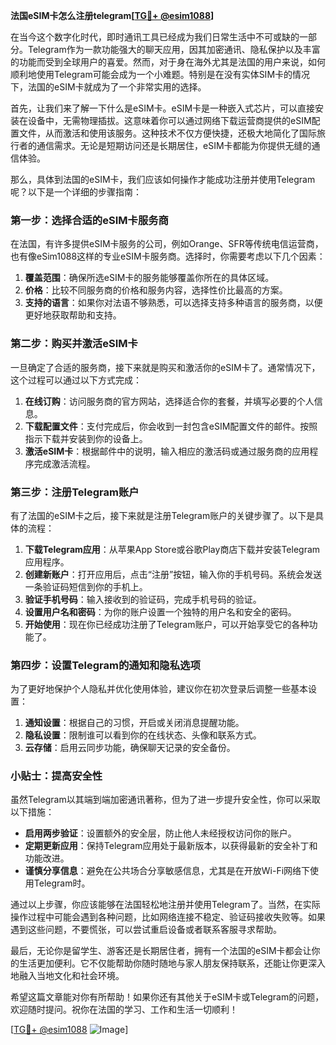 **法国eSIM卡怎么注册telegram[[TG💪+ @esim1088](https://t.me/s/esim1088)]**

在当今这个数字化时代，即时通讯工具已经成为我们日常生活中不可或缺的一部分。Telegram作为一款功能强大的聊天应用，因其加密通讯、隐私保护以及丰富的功能而受到全球用户的喜爱。然而，对于身在海外尤其是法国的用户来说，如何顺利地使用Telegram可能会成为一个小难题。特别是在没有实体SIM卡的情况下，法国的eSIM卡就成为了一个非常实用的选择。

首先，让我们来了解一下什么是eSIM卡。eSIM卡是一种嵌入式芯片，可以直接安装在设备中，无需物理插拔。这意味着你可以通过网络下载运营商提供的eSIM配置文件，从而激活和使用该服务。这种技术不仅方便快捷，还极大地简化了国际旅行者的通信需求。无论是短期访问还是长期居住，eSIM卡都能为你提供无缝的通信体验。

那么，具体到法国的eSIM卡，我们应该如何操作才能成功注册并使用Telegram呢？以下是一个详细的步骤指南：

### 第一步：选择合适的eSIM卡服务商

在法国，有许多提供eSIM卡服务的公司，例如Orange、SFR等传统电信运营商，也有像eSim1088这样的专业eSIM卡服务商。选择时，你需要考虑以下几个因素：

1. **覆盖范围**：确保所选eSIM卡的服务能够覆盖你所在的具体区域。
2. **价格**：比较不同服务商的价格和服务内容，选择性价比最高的方案。
3. **支持的语言**：如果你对法语不够熟悉，可以选择支持多种语言的服务商，以便更好地获取帮助和支持。

### 第二步：购买并激活eSIM卡

一旦确定了合适的服务商，接下来就是购买和激活你的eSIM卡了。通常情况下，这个过程可以通过以下方式完成：

1. **在线订购**：访问服务商的官方网站，选择适合你的套餐，并填写必要的个人信息。
2. **下载配置文件**：支付完成后，你会收到一封包含eSIM配置文件的邮件。按照指示下载并安装到你的设备上。
3. **激活eSIM卡**：根据邮件中的说明，输入相应的激活码或通过服务商的应用程序完成激活流程。

### 第三步：注册Telegram账户

有了法国的eSIM卡之后，接下来就是注册Telegram账户的关键步骤了。以下是具体的流程：

1. **下载Telegram应用**：从苹果App Store或谷歌Play商店下载并安装Telegram应用程序。
2. **创建新账户**：打开应用后，点击“注册”按钮，输入你的手机号码。系统会发送一条验证码短信到你的手机上。
3. **验证手机号码**：输入接收到的验证码，完成手机号码的验证。
4. **设置用户名和密码**：为你的账户设置一个独特的用户名和安全的密码。
5. **开始使用**：现在你已经成功注册了Telegram账户，可以开始享受它的各种功能了。

### 第四步：设置Telegram的通知和隐私选项

为了更好地保护个人隐私并优化使用体验，建议你在初次登录后调整一些基本设置：

1. **通知设置**：根据自己的习惯，开启或关闭消息提醒功能。
2. **隐私设置**：限制谁可以看到你的在线状态、头像和联系方式。
3. **云存储**：启用云同步功能，确保聊天记录的安全备份。

### 小贴士：提高安全性

虽然Telegram以其端到端加密通讯著称，但为了进一步提升安全性，你可以采取以下措施：

- **启用两步验证**：设置额外的安全层，防止他人未经授权访问你的账户。
- **定期更新应用**：保持Telegram应用处于最新版本，以获得最新的安全补丁和功能改进。
- **谨慎分享信息**：避免在公共场合分享敏感信息，尤其是在开放Wi-Fi网络下使用Telegram时。

通过以上步骤，你应该能够在法国轻松地注册并使用Telegram了。当然，在实际操作过程中可能会遇到各种问题，比如网络连接不稳定、验证码接收失败等。如果遇到这些问题，不要慌张，可以尝试重启设备或者联系客服寻求帮助。

最后，无论你是留学生、游客还是长期居住者，拥有一个法国的eSIM卡都会让你的生活更加便利。它不仅能帮助你随时随地与家人朋友保持联系，还能让你更深入地融入当地文化和社会环境。

希望这篇文章能对你有所帮助！如果你还有其他关于eSIM卡或Telegram的问题，欢迎随时提问。祝你在法国的学习、工作和生活一切顺利！

[[TG💪+ @esim1088](https://t.me/s/esim1088) ![Image](https://i.postimg.cc/4NQfJmqS/Snipaste-2025-05-13-00-14-12.png)]